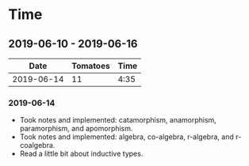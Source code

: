 # Time

## 2019-06-10 - 2019-06-16

| Date | Tomatoes | Time |
|------|----------|------|
| 2019-06-14 | 11 | 4:35 | 

### 2019-06-14

- Took notes and implemented: catamorphism, anamorphism, paramorphism, and 
  apomorphism.
- Took notes and implemented: algebra, co-algebra, r-algebra, and r-coalgebra.
- Read a little bit about inductive types.
